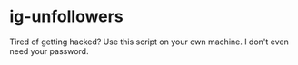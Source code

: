 # ig-unfollowers
Tired of getting hacked? Use this script on your own machine. I don't even need your password.
